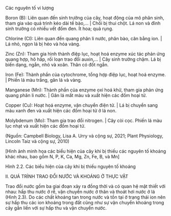 Các nguyên tố vi lượng

Boron (B): Liên quan đến sinh trưởng của cây, hoạt động của mô phân sinh, tham gia vào quá trình kéo dài tế bào,... | Chồi bị thui chột. Lá non và đỉnh sinh trưởng có nhiều vết đốm đen. Ít hoa; quả rụng.

Chlorine (Cl): Liên quan đến quang phân li nước, phân bào, cân bằng ion. | Lá nhỏ, ngọn lá bị héo và hóa vàng.

Zinc (Zn): Tham gia hình thành điệp lục, hoạt hoá enzyme xúc tác phản ứng quang hợp, hô hấp, rối loạn trao đổi auxin,... | Cây sinh trưởng chậm. Lá bị biến dạng, ngắn, nhỏ và xoăn. Thân có đốt ngắn.

Iron (Fe): Thành phần của cytochrome, tổng hợp điệp lục, hoạt hoá enzyme. | Phiến lá màu trắng, gân lá và vàng.

Manganese (Mn): Thành phần của enzyme oxi hoá khử, tham gia phản ứng quang phân li nước. | Gân lá mất màu và xuất hiện các đốm hoại tử.

Copper (Cu): Hoạt hoá enzyme, vận chuyển điện tử. | Lá bị chuyển sang màu xanh đen và xuất hiện các đốm hoại tử ở lá non.

Molybdenum (Mo): Tham gia trao đổi nitrogen. | Cây còi cọc. Phiến lá màu lục nhạt và xuất hiện các đốm hoại tử.

(Nguồn: Campbell Biology, Lisa A. Urry và cộng sự, 2021; Plant Physiology, Lincoln Taiz và cộng sự, 2010)

[Hình ảnh minh họa các biểu hiện của cây khi bị thiếu các nguyên tố khoáng khác nhau, bao gồm N, P, K, Ca, Mg, Zn, Fe, B, và Mn]

Hình 2.2. Các biểu hiện của cây khi bị thiếu nguyên tố khoáng

II. QUÁ TRÌNH TRAO ĐỔI NƯỚC VÀ KHOÁNG Ở THỰC VẬT

Trao đổi nước gồm ba giai đoạn xảy ra đồng thời và có quan hệ mật thiết với nhau: hấp thu nước ở rễ, vận chuyển nước ở thân và thoát hơi nước ở lá (Hình 2.3). Do các chất khoáng tan trong nước và tồn tại ở trạng thái ion nên sự hấp thu các ion khoáng trong đất cũng như sự vận chuyển khoáng trong cây gắn liền với sự hấp thu và vận chuyển nước.